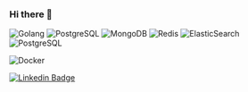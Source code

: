 ### Hi there 👋

![Golang](https://img.shields.io/badge/-Golang-black?style=flat-square&logo=go)
![PostgreSQL](https://img.shields.io/badge/-PostgreSQL-336791?style=flat-square&logo=postgresql)
![MongoDB](https://img.shields.io/badge/-MongoDB-black?style=flat-square&logo=mongodb)
![Redis](https://img.shields.io/badge/-Redis-black?style=flat-square&logo=Redis)
![ElasticSearch](https://img.shields.io/badge/-ElasticSearch-005571?style=flat-square&logo=elasticsearch)
![PostgreSQL](https://img.shields.io/badge/-PostgreSQL-336791?style=flat-square&logo=postgresql)
<!--![MySQL](https://img.shields.io/badge/-MySQL-black?style=flat-square&logo=mysql)-->
![Docker](https://img.shields.io/badge/-Docker-black?style=flat-square&logo=docker)

[![Linkedin Badge](https://img.shields.io/badge/-RafaelMi-blue?style=flat-square&logo=Linkedin&logoColor=white&link=https://www.linkedin.com/in/rafaelmoukhametdjanov/)](https://www.linkedin.com/in/rafaelmoukhametdjanov/)


<!--
**rmukhamet/rmukhamet** is a ✨ _special_ ✨ repository because its `README.md` (this file) appears on your GitHub profile.

Here are some ideas to get you started:

- 🔭 I’m currently working on ...
- 🌱 I’m currently learning ...
- 👯 I’m looking to collaborate on ...
- 🤔 I’m looking for help with ...
- 💬 Ask me about ...
- 📫 How to reach me: ...
- 😄 Pronouns: ...
- ⚡ Fun fact: ...
-->
